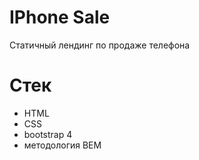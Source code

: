 # IPhone Sale

Статичный лендинг по продаже телефона

# Стек

+ HTML
+ CSS
+ bootstrap 4
+ методология BEM
